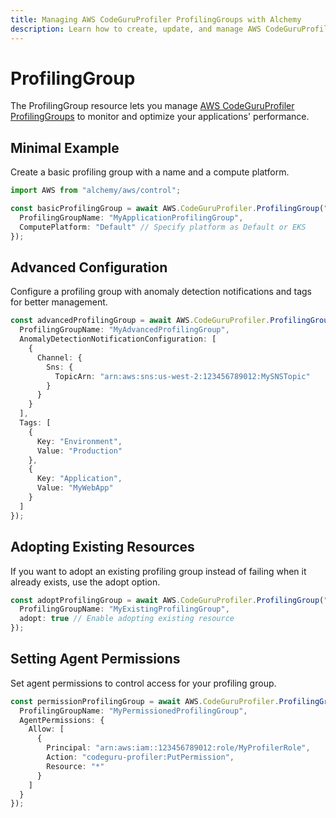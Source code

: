 ```yaml
---
title: Managing AWS CodeGuruProfiler ProfilingGroups with Alchemy
description: Learn how to create, update, and manage AWS CodeGuruProfiler ProfilingGroups using Alchemy Cloud Control.
---
```


# ProfilingGroup

The ProfilingGroup resource lets you manage [AWS CodeGuruProfiler ProfilingGroups](https://docs.aws.amazon.com/codeguruprofiler/latest/userguide/) to monitor and optimize your applications' performance.

## Minimal Example

Create a basic profiling group with a name and a compute platform.

```ts
import AWS from "alchemy/aws/control";

const basicProfilingGroup = await AWS.CodeGuruProfiler.ProfilingGroup("basicProfilingGroup", {
  ProfilingGroupName: "MyApplicationProfilingGroup",
  ComputePlatform: "Default" // Specify platform as Default or EKS
});
```

## Advanced Configuration

Configure a profiling group with anomaly detection notifications and tags for better management.

```ts
const advancedProfilingGroup = await AWS.CodeGuruProfiler.ProfilingGroup("advancedProfilingGroup", {
  ProfilingGroupName: "MyAdvancedProfilingGroup",
  AnomalyDetectionNotificationConfiguration: [
    {
      Channel: {
        Sns: {
          TopicArn: "arn:aws:sns:us-west-2:123456789012:MySNSTopic"
        }
      }
    }
  ],
  Tags: [
    {
      Key: "Environment",
      Value: "Production"
    },
    {
      Key: "Application",
      Value: "MyWebApp"
    }
  ]
});
```

## Adopting Existing Resources

If you want to adopt an existing profiling group instead of failing when it already exists, use the adopt option.

```ts
const adoptProfilingGroup = await AWS.CodeGuruProfiler.ProfilingGroup("adoptProfilingGroup", {
  ProfilingGroupName: "MyExistingProfilingGroup",
  adopt: true // Enable adopting existing resource
});
```

## Setting Agent Permissions

Set agent permissions to control access for your profiling group.

```ts
const permissionProfilingGroup = await AWS.CodeGuruProfiler.ProfilingGroup("permissionProfilingGroup", {
  ProfilingGroupName: "MyPermissionedProfilingGroup",
  AgentPermissions: {
    Allow: [
      {
        Principal: "arn:aws:iam::123456789012:role/MyProfilerRole",
        Action: "codeguru-profiler:PutPermission",
        Resource: "*"
      }
    ]
  }
});
```